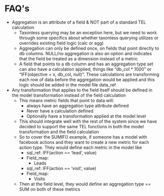 # FAQ's



* Aggregation is an attribute of a field & NOT part of a standard TEL calculation
  * Taxonless querying may be an exception here, but we need to work through some specifics about whether taxonless querying utilizes or overrides existing field logic \(calc or agg\)
  * Aggregation can only be defined once, on fields that point directly to db columns. NULL/no aggregation is also an option and indicates that the field be treated as a dimension instead of a metric
  * A field that points to a db column and has an aggregation type set can also have a calculation applied, things like “db\_col \* 1000” or “IFF\(objective = x, db\_col, null\)”. These calculations are transforming each row of data before the aggregation would be applied and this logic should be added in the model file data\_ref
* Any transformation that applies to the field itself should be defined in the model transformation instead of the field calculation
  * This means metric fields that point to data will:
    * always have an aggregation type attribute defined
    * Never have a calculation defined
    * Optionally have a transformation applied at the model level
  * This should integrate well with the rest of the system since we have decided to support the same TEL functions in both the model transformation and the field calculation
  * So to cover the SUMIF\(\) example, if someone has a model with facebook actions and they want to create a new metric for each action type. They would define each metric in the model like
    * sql\_ref: IFF\(action == ‘lead’, value\)
    * Field\_map:
      * Leads
    * sql\_ref: IFF\(action == ‘visit’, value\)
    * Field\_map:
      * Visits
  * Then at the field level, they would define an aggregation type == SUM on both of these metrics

